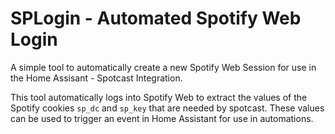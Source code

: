 # SPLogin - Automated Spotify Web Login

A simple tool to automatically create a new Spotify Web Session for use in the
Home Assisant - Spotcast Integration.

This tool automatically logs into Spotify Web to extract the values of the
Spotify cookies `sp_dc` and `sp_key` that are needed by spotcast. These values
can be used to trigger an event in Home Assistant for use in automations.
